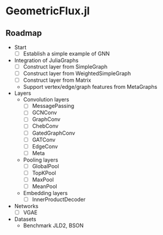 # GeometricFlux.jl

## Roadmap

* Start
    * [ ] Establish a simple example of GNN
* Integration of JuliaGraphs
    * [ ] Construct layer from SimpleGraph
    * [ ] Construct layer from WeightedSimpleGraph
    * [ ] Construct layer from Matrix
    * Support vertex/edge/graph features from MetaGraphs
* Layers
    * Convolution layers
        * [ ] MessagePassing
        * [ ] GCNConv
        * [ ] GraphConv
        * [ ] ChebConv
        * [ ] GatedGraphConv
        * [ ] GATConv
        * [ ] EdgeConv
        * [ ] Meta
    * Pooling layers
        * [ ] GlobalPool
        * [ ] TopKPool
        * [ ] MaxPool
        * [ ] MeanPool
    * Embedding layers
        * [ ] InnerProductDecoder
* Networks
    * [ ] VGAE
* Datasets
    * Benchmark JLD2, BSON
